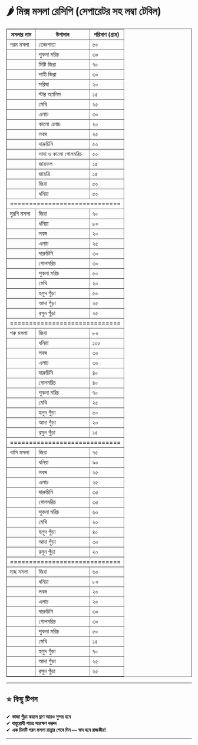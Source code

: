 # 🌶️ মিক্স মসলা রেসিপি (সেপারেটর সহ লম্বা টেবিল)

<table border="1">
  <tr>
    <th>মসলার নাম</th>
    <th>উপাদান</th>
    <th>পরিমাণ (গ্রাম)</th>
  </tr>

  <!-- Garam Masala -->
  <tr><td>গরম মসলা</td><td>তেজপাতা</td><td>৫০</td></tr>
  <tr><td></td><td>শুকনা মরিচ</td><td>৩০</td></tr>
  <tr><td></td><td>মিষ্টি জিরা</td><td>৭০</td></tr>
  <tr><td></td><td>শাহী জিরা</td><td>৩০</td></tr>
  <tr><td></td><td>সরিষা</td><td>২০</td></tr>
  <tr><td></td><td>স্টার অ্যানিস</td><td>১৫</td></tr>
  <tr><td></td><td>মেথি</td><td>২৫</td></tr>
  <tr><td></td><td>এলাচ</td><td>৩০</td></tr>
  <tr><td></td><td>কালো এলাচ</td><td>২০</td></tr>
  <tr><td></td><td>লবঙ্গ</td><td>২৫</td></tr>
  <tr><td></td><td>দারুচিনি</td><td>৫০</td></tr>
  <tr><td></td><td>সাদা ও কালো গোলমরিচ</td><td>৫০</td></tr>
  <tr><td></td><td>জায়ফল</td><td>১৫</td></tr>
  <tr><td></td><td>জায়ত্রি</td><td>১৫</td></tr>
  <tr><td></td><td>জিরা</td><td>৫০</td></tr>
  <tr><td></td><td>ধনিয়া</td><td>৫০</td></tr>

  <!-- Separator -->
  <tr><td colspan="3" align="center">=============================</td></tr>

  <!-- Chicken Masala -->
  <tr><td>মুরগি মসলা</td><td>জিরা</td><td>৭০</td></tr>
  <tr><td></td><td>ধনিয়া</td><td>৮০</td></tr>
  <tr><td></td><td>লবঙ্গ</td><td>২০</td></tr>
  <tr><td></td><td>এলাচ</td><td>২৫</td></tr>
  <tr><td></td><td>দারুচিনি</td><td>৩০</td></tr>
  <tr><td></td><td>গোলমরিচ</td><td>৩০</td></tr>
  <tr><td></td><td>শুকনা মরিচ</td><td>৫০</td></tr>
  <tr><td></td><td>মেথি</td><td>২০</td></tr>
  <tr><td></td><td>হলুদ গুঁড়া</td><td>৫০</td></tr>
  <tr><td></td><td>আদা গুঁড়া</td><td>২৫</td></tr>
  <tr><td></td><td>রসুন গুঁড়া</td><td>২৫</td></tr>

  <!-- Separator -->
  <tr><td colspan="3" align="center">=============================</td></tr>

  <!-- Beef Masala -->
  <tr><td>গরু মসলা</td><td>জিরা</td><td>৮০</td></tr>
  <tr><td></td><td>ধনিয়া</td><td>১০০</td></tr>
  <tr><td></td><td>লবঙ্গ</td><td>৩০</td></tr>
  <tr><td></td><td>এলাচ</td><td>৩০</td></tr>
  <tr><td></td><td>দারুচিনি</td><td>৪০</td></tr>
  <tr><td></td><td>গোলমরিচ</td><td>৪০</td></tr>
  <tr><td></td><td>শুকনা মরিচ</td><td>৭০</td></tr>
  <tr><td></td><td>মেথি</td><td>২৫</td></tr>
  <tr><td></td><td>হলুদ গুঁড়া</td><td>৫০</td></tr>
  <tr><td></td><td>আদা গুঁড়া</td><td>২০</td></tr>
  <tr><td></td><td>রসুন গুঁড়া</td><td>১৫</td></tr>

  <!-- Separator -->
  <tr><td colspan="3" align="center">=============================</td></tr>

  <!-- Mutton Masala -->
  <tr><td>খাসি মসলা</td><td>জিরা</td><td>৭৫</td></tr>
  <tr><td></td><td>ধনিয়া</td><td>৯০</td></tr>
  <tr><td></td><td>লবঙ্গ</td><td>২৫</td></tr>
  <tr><td></td><td>এলাচ</td><td>২৫</td></tr>
  <tr><td></td><td>দারুচিনি</td><td>৩৫</td></tr>
  <tr><td></td><td>গোলমরিচ</td><td>৩৫</td></tr>
  <tr><td></td><td>শুকনা মরিচ</td><td>৬০</td></tr>
  <tr><td></td><td>মেথি</td><td>২০</td></tr>
  <tr><td></td><td>হলুদ গুঁড়া</td><td>৪০</td></tr>
  <tr><td></td><td>আদা গুঁড়া</td><td>৩০</td></tr>
  <tr><td></td><td>রসুন গুঁড়া</td><td>২০</td></tr>

  <!-- Separator -->
  <tr><td colspan="3" align="center">=============================</td></tr>

  <!-- Fish Masala -->
  <tr><td>মাছ মসলা</td><td>জিরা</td><td>৬০</td></tr>
  <tr><td></td><td>ধনিয়া</td><td>৮০</td></tr>
  <tr><td></td><td>লবঙ্গ</td><td>২০</td></tr>
  <tr><td></td><td>এলাচ</td><td>২০</td></tr>
  <tr><td></td><td>দারুচিনি</td><td>৩০</td></tr>
  <tr><td></td><td>গোলমরিচ</td><td>৩০</td></tr>
  <tr><td></td><td>শুকনা মরিচ</td><td>৫০</td></tr>
  <tr><td></td><td>মেথি</td><td>১৫</td></tr>
  <tr><td></td><td>হলুদ গুঁড়া</td><td>৭০</td></tr>
  <tr><td></td><td>আদা গুঁড়া</td><td>২৫</td></tr>
  <tr><td></td><td>রসুন গুঁড়া</td><td>২৫</td></tr>
</table>

---

## ⭐️ কিছু টিপস

✔ **ভাজা গুঁড়া করলে ঘ্রাণ আরও সুন্দর হবে**  
✔ **বায়ুরোধী পাত্রে সংরক্ষণ করুন**  
✔ **এক চিমটি গরম মসলা রান্নার শেষে দিন — স্বাদ হবে রাজকীয়!**

---